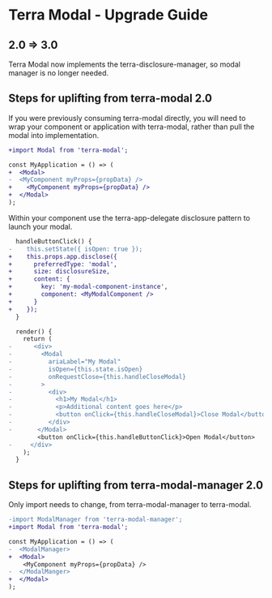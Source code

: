 # Terra Modal - Upgrade Guide

## 2.0 => 3.0
Terra Modal now implements the terra-disclosure-manager, so modal manager is no longer needed.

## Steps for uplifting from terra-modal 2.0
If you were previously consuming terra-modal directly, you will need to wrap your component or application with terra-modal, rather than pull the modal into implementation.
```diff
+import Modal from 'terra-modal';

const MyApplication = () => (
+  <Modal>
-  <MyComponent myProps={propData} />
+    <MyComponent myProps={propData} />
+  </Modal>
);
```

Within your component use the terra-app-delegate disclosure pattern to launch your modal.
```diff
  handleButtonClick() {
-    this.setState({ isOpen: true });
+    this.props.app.disclose({
+      preferredType: 'modal',
+      size: disclosureSize,
+      content: {
+        key: 'my-modal-component-instance',
+        component: <MyModalComponent />
+      }
+    });
  }

  render() {
    return (
-      <div>
-        <Modal
-          ariaLabel="My Modal"
-          isOpen={this.state.isOpen}
-          onRequestClose={this.handleCloseModal}
-        >
-          <div>
-            <h1>My Modal</h1>
-            <p>Additional content goes here</p>
-            <button onClick={this.handleCloseModal}>Close Modal</button>
-          </div>
-       </Modal>
        <button onClick={this.handleButtonClick}>Open Modal</button>
-     </div>
    );
  }
```

## Steps for uplifting from terra-modal-manager 2.0
Only import needs to change, from terra-modal-manager to terra-modal.
```diff
-import ModalManager from 'terra-modal-manager';
+import Modal from 'terra-modal';

const MyApplication = () => (
-  <ModalManager>
+  <Modal>
    <MyComponent myProps={propData} />
-  </ModalManger>
+  </Modal>
);
```
